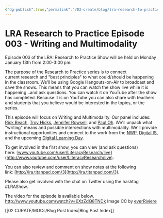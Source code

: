 ```yaml
---
{"dg-publish":true,"permalink":"/03-create/blog/lra-research-to-practice-episode-003-writing-and-multimodality/","title":"LRA: Research to Practice Episode 003 - Writing and Multimodality","tags":["lra","lra-research-to-practice","multimodality","online-content-construction","writing"]}
---
```


# LRA Research to Practice Episode 003 - Writing and Multimodality

Episode 003 of the LRA: Research to Practice Show will be held on Monday January 13th from 2:00-3:00 pm.

The purpose of the Research to Practice series is to connect current research and "best principles" to what could/should be happening in the classroom. We'll be using Google Hangouts-on-Air to broadcast and save the shows. This means that you can watch the show live while it is happening...and ask questions. You can watch it on YouTube after the show has completed. Because it is on YouTube you can also share with teachers and students that you believe would be interested in the topics, or the series.

This episode will focus on Writing and Multimodality. Our panel includes: [Rick Beach](https://plus.google.com/114942282814565150829/posts), [Troy Hicks](https://twitter.com/hickstro), [Jennifer Rowsell](https://twitter.com/jrowsell2), and [Paul Oh](https://twitter.com/poh). We'll unpack what "writing" means and possible intersections with multimodality. We'll provide instructional opportunities and connect to the work from the [NWP](http://www.nwp.org/), [Digital IS](http://digitalis.nwp.org/), and the upcoming [Digital Learning Day](http://www.digitallearningday.org/).

To get involved in the first show, you can view (and ask questions) here: [www.youtube.com/user/LiteracyResearch/live](http://www.youtube.com/user/LiteracyResearch/live).

You can also review and comment on show notes at the following link: [http://lra.titanpad.com/3](http://lra.titanpad.com/3).

Please also get involved with the chat on Twitter using the hashtag #LRAShow.

The video for the episode is available below. http://www.youtube.com/watch?v=0XzZdQ8TNDk Image CC by [everRiviere](www.deviantart.com/art/Writing-on-Windows-77253620)

[[02 CURATE/MOCs/Blog Post Index\|Blog Post Index]]
